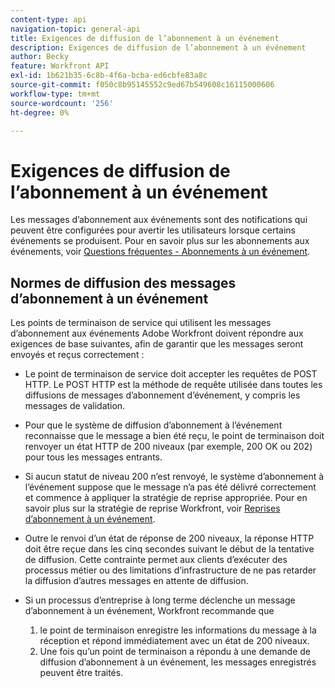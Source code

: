 ```yaml
---
content-type: api
navigation-topic: general-api
title: Exigences de diffusion de l’abonnement à un événement
description: Exigences de diffusion de l’abonnement à un événement
author: Becky
feature: Workfront API
exl-id: 1b621b35-6c8b-4f6a-bcba-ed6cbfe83a8c
source-git-commit: f050c8b95145552c9ed67b549608c16115000606
workflow-type: tm+mt
source-wordcount: '256'
ht-degree: 0%

---
```



# Exigences de diffusion de l’abonnement à un événement

Les messages d’abonnement aux événements sont des notifications qui peuvent être configurées pour avertir les utilisateurs lorsque certains événements se produisent. Pour en savoir plus sur les abonnements aux événements, voir [Questions fréquentes - Abonnements à un événement](../../wf-api/general/event-subs-faq.md).

## Normes de diffusion des messages d’abonnement à un événement

Les points de terminaison de service qui utilisent les messages d’abonnement aux événements Adobe Workfront doivent répondre aux exigences de base suivantes, afin de garantir que les messages seront envoyés et reçus correctement :

* Le point de terminaison de service doit accepter les requêtes de POST HTTP. Le POST HTTP est la méthode de requête utilisée dans toutes les diffusions de messages d’abonnement d’événement, y compris les messages de validation.

* Pour que le système de diffusion d’abonnement à l’événement reconnaisse que le message a bien été reçu, le point de terminaison doit renvoyer un état HTTP de 200 niveaux (par exemple, 200 OK ou 202) pour tous les messages entrants.

* Si aucun statut de niveau 200 n’est renvoyé, le système d’abonnement à l’événement suppose que le message n’a pas été délivré correctement et commence à appliquer la stratégie de reprise appropriée. Pour en savoir plus sur la stratégie de reprise Workfront, voir [Reprises d’abonnement à un événement](../../wf-api/api/event-sub-retries.md).

* Outre le renvoi d’un état de réponse de 200 niveaux, la réponse HTTP doit être reçue dans les cinq secondes suivant le début de la tentative de diffusion. Cette contrainte permet aux clients d’exécuter des processus métier ou des limitations d’infrastructure de ne pas retarder la diffusion d’autres messages en attente de diffusion.

* Si un processus d’entreprise à long terme déclenche un message d’abonnement à un événement, Workfront recommande que

   1. le point de terminaison enregistre les informations du message à la réception et répond immédiatement avec un état de 200 niveaux.
   1. Une fois qu’un point de terminaison a répondu à une demande de diffusion d’abonnement à un événement, les messages enregistrés peuvent être traités.
